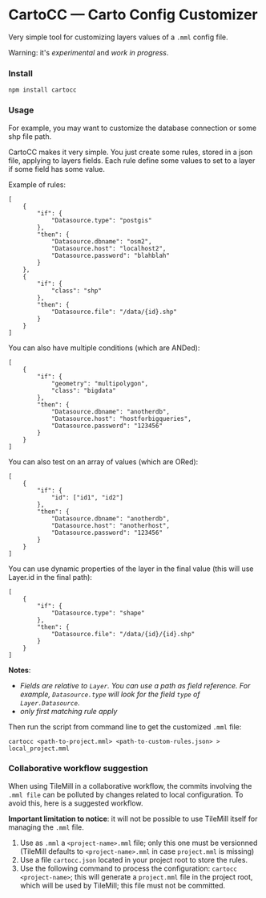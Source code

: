 # CartoCC — Carto Config Customizer

Very simple tool for customizing layers values of a `.mml` config file.

Warning: it's *experimental* and *work in progress*.

### Install

```
npm install cartocc
```

### Usage

For example, you may want to customize the database connection or some shp file path.

CartoCC makes it very simple. You just create some rules, stored in a json file, applying to layers fields. Each rule define some values to set to a layer if some field has some value.

Example of rules:

```
[
    {
        "if": {
            "Datasource.type": "postgis"
        },
        "then": {
            "Datasource.dbname": "osm2",
            "Datasource.host": "localhost2",
            "Datasource.password": "blahblah"
        }
    },
    {
        "if": {
            "class": "shp"
        },
        "then": {
            "Datasource.file": "/data/{id}.shp"
        }
    }
]
```

You can also have multiple conditions (which are ANDed):
```
[
    {
        "if": {
            "geometry": "multipolygon",
            "class": "bigdata"
        },
        "then": {
            "Datasource.dbname": "anotherdb",
            "Datasource.host": "hostforbigqueries",
            "Datasource.password": "123456"
        }
    }
]
```

You can also test on an array of values (which are ORed):
```
[
    {
        "if": {
            "id": ["id1", "id2"]
        },
        "then": {
            "Datasource.dbname": "anotherdb",
            "Datasource.host": "anotherhost",
            "Datasource.password": "123456"
        }
    }
]
```

You can use dynamic properties of the layer in the final value (this will use Layer.id in the final path):
```
[
    {
        "if": {
            "Datasource.type": "shape"
        },
        "then": {
            "Datasource.file": "/data/{id}/{id}.shp"
        }
    }
]
```

**Notes**:
* *Fields are relative to `Layer`. You can use a path as field reference.
For example, `Datasource.type` will look for the field `type` of `Layer.Datasource`*.
* *only first matching rule apply*


Then run the script from command line to get the customized `.mml` file:

```
cartocc <path-to-project.mml> <path-to-custom-rules.json> > local_project.mml
```

### Collaborative workflow suggestion

When using TileMill in a collaborative workflow, the commits involving the `.mml file` can be polluted by changes related to local configuration. To avoid this, here is a suggested workflow.

**Important limitation to notice**: it will not be possible to use TileMill itself for managing the `.mml` file.

1. Use as `.mml` a `<project-name>.mml` file; only this one must be versionned (TileMill defaults to `<project-name>.mml` in case `project.mml` is missing)
2. Use a file `cartocc.json` located in your project root to store the rules.
3. Use the following command to process the configuration: `cartocc <project-name>`; this will generate a `project.mml` file in the project root, which will be used by TileMill; this file must not be committed.
